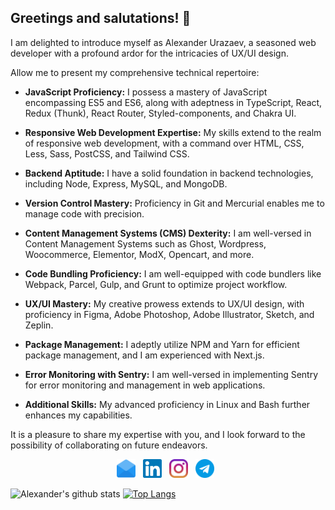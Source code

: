 ## Greetings and salutations! 🌟

I am delighted to introduce myself as Alexander Urazaev, a seasoned web developer with a profound ardor for the intricacies of UX/UI design.

Allow me to present my comprehensive technical repertoire:

- **JavaScript Proficiency:** I possess a mastery of JavaScript encompassing ES5 and ES6, along with adeptness in TypeScript, React, Redux (Thunk), React Router, Styled-components, and Chakra UI.

- **Responsive Web Development Expertise:** My skills extend to the realm of responsive web development, with a command over HTML, CSS, Less, Sass, PostCSS, and Tailwind CSS.

- **Backend Aptitude:** I have a solid foundation in backend technologies, including Node, Express, MySQL, and MongoDB.

- **Version Control Mastery:** Proficiency in Git and Mercurial enables me to manage code with precision.

- **Content Management Systems (CMS) Dexterity:** I am well-versed in Content Management Systems such as Ghost, Wordpress, Woocommerce, Elementor, ModX, Opencart, and more.

- **Code Bundling Proficiency:** I am well-equipped with code bundlers like Webpack, Parcel, Gulp, and Grunt to optimize project workflow.

- **UX/UI Mastery:** My creative prowess extends to UX/UI design, with proficiency in Figma, Adobe Photoshop, Adobe Illustrator, Sketch, and Zeplin.

- **Package Management:** I adeptly utilize NPM and Yarn for efficient package management, and I am experienced with Next.js.

- **Error Monitoring with Sentry:** I am well-versed in implementing Sentry for error monitoring and management in web applications.

- **Additional Skills:** My advanced proficiency in Linux and Bash further enhances my capabilities.

It is a pleasure to share my expertise with you, and I look forward to the possibility of collaborating on future endeavors.


<p align="center">
<a href="mailto:urazaev.alexander@gmail.com"><img height="30" src="https://raw.githubusercontent.com/urazaev/urazaev/master/004-email.svg"></a>&nbsp;&nbsp;
<a href="https://www.linkedin.com/in/alexander-urazaev/"><img height="30" src="https://raw.githubusercontent.com/urazaev/urazaev/master/001-linkedin.svg"></a>&nbsp;&nbsp;
<a href="https://www.instagram.com/urazaev_production/"><img height="30" src="https://raw.githubusercontent.com/urazaev/urazaev/master/002-instagram.svg"></a>&nbsp;&nbsp;
<a href="https://t.me/nadushilsya"><img height="30" src="https://raw.githubusercontent.com/urazaev/urazaev/master/003-telegram.svg"></a>&nbsp;&nbsp;

</p>

![Alexander's github stats](https://github-readme-stats.vercel.app/api?username=urazaev&show_icons=true&count_private=true&theme=vue)
[![Top Langs](https://github-readme-stats.vercel.app/api/top-langs/?username=urazaev)](https://github.com/anuraghazra/github-readme-stats)

<!--
<p align="center">
    <img src="https://raw.githubusercontent.com/urazaev/urazaev/master/custom%20%E2%80%93%201.svg" width="854" height="200" />
</p>

-->

